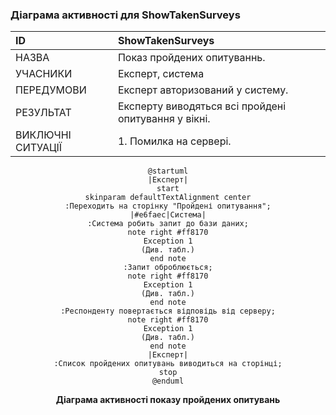 ### Діаграма активності для ShowTakenSurveys

| ID  | <span id="ShowTakenSurveys">ShowTakenSurveys</span>  |
| :------------- |:-----------------------------------------------------|
| НАЗВА | Показ пройдених опитуваннь.                          |
| УЧАСНИКИ | Експерт, система                                     |
| ПЕРЕДУМОВИ | Експерт авторизований у систему.                     |
| РЕЗУЛЬТАТ | Експерту виводяться всі пройдені опитування у вікні. |
| ВИКЛЮЧНІ СИТУАЦІЇ | 1. Помилка на сервері.                               |

<center>

```plantuml
@startuml
|Експерт|
start
skinparam defaultTextAlignment center
:Переходить на сторінку "Пройдені опитування";
|#e6faec|Система|
:Система робить запит до бази даних;
note right #ff8170
Exception 1
(Див. табл.)
end note
:Запит оброблюється;
note right #ff8170
Exception 1
(Див. табл.)
end note
:Респонденту повертається відповідь від серверу;
note right #ff8170
Exception 1
(Див. табл.)
end note
|Експерт|
:Список пройдених опитувань виводиться на сторінці;
stop
@enduml
```
**Діаграма активності показу пройдених опитувань**

</center>


